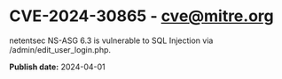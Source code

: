 # CVE-2024-30865 - cve@mitre.org

netentsec NS-ASG 6.3 is vulnerable to SQL Injection via /admin/edit_user_login.php.

**Publish date:** 2024-04-01
